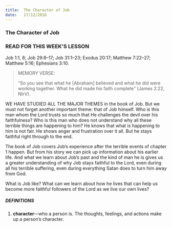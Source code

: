 ```yaml
---
title:  The Character of Job
date:   17/12/2016
---
```


### The Character of Job

### READ FOR THIS WEEK’S LESSON
Job 1:1, 8; Job 29:8–17; Job 31:1–23; Exodus 20:17; Matthew 7:22–27; Matthew 5:16; Ephesians 3:10.

> <p>MEMORY VERSE:</p>
> “So you see that what he [Abraham] believed and what he did were working together. What he did made his faith complete” (James 2:22, NIrV). 

WE HAVE STUDIED ALL THE MAJOR THEMES in the book of Job. But we must not forget another important theme: that of Job himself. Who is this man whom the Lord trusts so much that He challenges the devil over his faithfulness? Who is this man who does not understand why all these terrible things are happening to him? He knows that what is happening to him is not fair. He shows anger and frustration over it all. But he stays faithful right through to the end.

The book of Job covers Job’s experience after the terrible events of chapter 1 happen. But from his story we can pick up information about his earlier life. And what we learn about Job’s past and the kind of man he is gives us a greater understanding of why Job stays faithful to the Lord, even during all his terrible suffering, even during everything Satan does to turn him away from God.

What is Job like? What can we learn about how he lives that can help us become more faithful followers of the Lord as we live our own lives?

##### DEFINITIONS

1.	**character**—who a person is. The thoughts, feelings, and actions make up a person’s character.